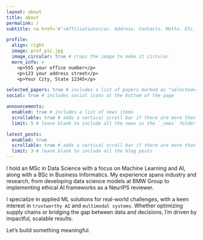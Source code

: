```yaml
---
layout: about
title: about
permalink: /
subtitle: <a href='#'>Affiliations</a>. Address. Contacts. Motto. Etc.

profile:
  align: right
  image: prof_pic.jpg
  image_circular: true # crops the image to make it circular
  more_info: >
    <p>555 your office number</p>
    <p>123 your address street</p>
    <p>Your City, State 12345</p>

selected_papers: true # includes a list of papers marked as "selected={true}"
social: true # includes social icons at the bottom of the page

announcements:
  enabled: true # includes a list of news items
  scrollable: true # adds a vertical scroll bar if there are more than 3 news items
  limit: 5 # leave blank to include all the news in the `_news` folder

latest_posts:
  enabled: true
  scrollable: true # adds a vertical scroll bar if there are more than 3 new posts items
  limit: 3 # leave blank to include all the blog posts
---
```


I hold an MSc in Data Science with a focus on Machine Learning and AI, along with a BSc in Business Informatics. My experience spans industry and research, from developing data science models at BMW Group to implementing ethical AI frameworks as a NeurIPS reviewer.

I specialize in applied ML solutions for real-world challenges, with a keen interest in `trustworthy AI` and `multimodal systems`. Whether optimizing supply chains or bridging the gap between data and decisions, I’m driven by impactful, scalable results.

Let’s build something meaningful.


